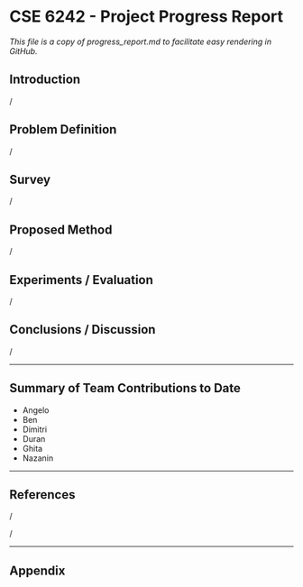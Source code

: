 # CSE 6242 - Project Progress Report

*This file is a copy of progress_report.md to facilitate easy rendering in GitHub.*

## Introduction

/

## Problem Definition

/

## Survey

/

## Proposed Method

/

## Experiments / Evaluation

/

## Conclusions / Discussion

/

---

## Summary of Team Contributions to Date

- Angelo
- Ben
- Dimitri
- Duran
- Ghita
- Nazanin

---

## References

/

/

---

## Appendix

